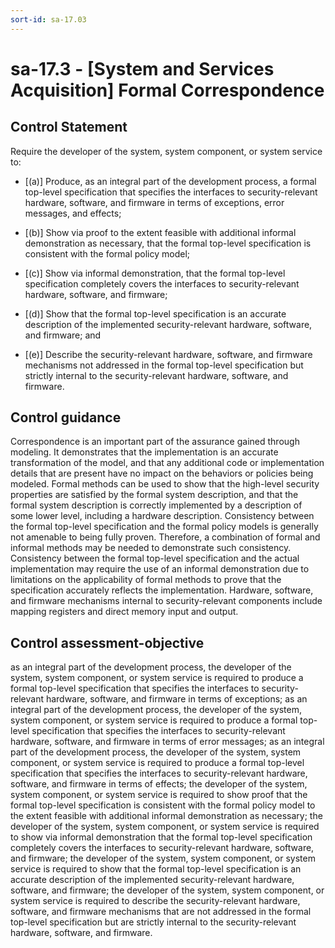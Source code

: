 ```yaml
---
sort-id: sa-17.03
---
```


# sa-17.3 - \[System and Services Acquisition\] Formal Correspondence

## Control Statement

Require the developer of the system, system component, or system service to:

- \[(a)\] Produce, as an integral part of the development process, a formal top-level specification that specifies the interfaces to security-relevant hardware, software, and firmware in terms of exceptions, error messages, and effects;

- \[(b)\] Show via proof to the extent feasible with additional informal demonstration as necessary, that the formal top-level specification is consistent with the formal policy model;

- \[(c)\] Show via informal demonstration, that the formal top-level specification completely covers the interfaces to security-relevant hardware, software, and firmware;

- \[(d)\] Show that the formal top-level specification is an accurate description of the implemented security-relevant hardware, software, and firmware; and

- \[(e)\] Describe the security-relevant hardware, software, and firmware mechanisms not addressed in the formal top-level specification but strictly internal to the security-relevant hardware, software, and firmware.

## Control guidance

Correspondence is an important part of the assurance gained through modeling. It demonstrates that the implementation is an accurate transformation of the model, and that any additional code or implementation details that are present have no impact on the behaviors or policies being modeled. Formal methods can be used to show that the high-level security properties are satisfied by the formal system description, and that the formal system description is correctly implemented by a description of some lower level, including a hardware description. Consistency between the formal top-level specification and the formal policy models is generally not amenable to being fully proven. Therefore, a combination of formal and informal methods may be needed to demonstrate such consistency. Consistency between the formal top-level specification and the actual implementation may require the use of an informal demonstration due to limitations on the applicability of formal methods to prove that the specification accurately reflects the implementation. Hardware, software, and firmware mechanisms internal to security-relevant components include mapping registers and direct memory input and output.

## Control assessment-objective

as an integral part of the development process, the developer of the system, system component, or system service is required to produce a formal top-level specification that specifies the interfaces to security-relevant hardware, software, and firmware in terms of exceptions;
as an integral part of the development process, the developer of the system, system component, or system service is required to produce a formal top-level specification that specifies the interfaces to security-relevant hardware, software, and firmware in terms of error messages;
as an integral part of the development process, the developer of the system, system component, or system service is required to produce a formal top-level specification that specifies the interfaces to security-relevant hardware, software, and firmware in terms of effects;
the developer of the system, system component, or system service is required to show proof that the formal top-level specification is consistent with the formal policy model to the extent feasible with additional informal demonstration as necessary;
the developer of the system, system component, or system service is required to show via informal demonstration that the formal top-level specification completely covers the interfaces to security-relevant hardware, software, and firmware;
the developer of the system, system component, or system service is required to show that the formal top-level specification is an accurate description of the implemented security-relevant hardware, software, and firmware;
the developer of the system, system component, or system service is required to describe the security-relevant hardware, software, and firmware mechanisms that are not addressed in the formal top-level specification but are strictly internal to the security-relevant hardware, software, and firmware.
